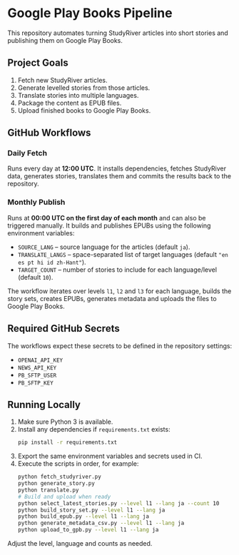 # Google Play Books Pipeline

This repository automates turning StudyRiver articles into short stories and publishing them on Google Play Books.

## Project Goals

1. Fetch new StudyRiver articles.
2. Generate levelled stories from those articles.
3. Translate stories into multiple languages.
4. Package the content as EPUB files.
5. Upload finished books to Google Play Books.

## GitHub Workflows

### Daily Fetch

Runs every day at **12:00 UTC**. It installs dependencies, fetches StudyRiver data, generates stories, translates them and commits the results back to the repository.

### Monthly Publish

Runs at **00:00 UTC on the first day of each month** and can also be triggered manually. It builds and publishes EPUBs using the following environment variables:

- `SOURCE_LANG` – source language for the articles (default `ja`).
- `TRANSLATE_LANGS` – space-separated list of target languages (default `"en es pt hi id zh-Hant"`).
- `TARGET_COUNT` – number of stories to include for each language/level (default `10`).

The workflow iterates over levels `l1`, `l2` and `l3` for each language, builds the story sets, creates EPUBs, generates metadata and uploads the files to Google Play Books.

## Required GitHub Secrets

The workflows expect these secrets to be defined in the repository settings:

- `OPENAI_API_KEY`
- `NEWS_API_KEY`
- `PB_SFTP_USER`
- `PB_SFTP_KEY`

## Running Locally

1. Make sure Python 3 is available.
2. Install any dependencies if `requirements.txt` exists:
   ```bash
   pip install -r requirements.txt
   ```
3. Export the same environment variables and secrets used in CI.
4. Execute the scripts in order, for example:
   ```bash
   python fetch_studyriver.py
   python generate_story.py
   python translate.py
   # Build and upload when ready
   python select_latest_stories.py --level l1 --lang ja --count 10
   python build_story_set.py --level l1 --lang ja
   python build_epub.py --level l1 --lang ja
   python generate_metadata_csv.py --level l1 --lang ja
   python upload_to_gpb.py --level l1 --lang ja
   ```
Adjust the level, language and counts as needed.
